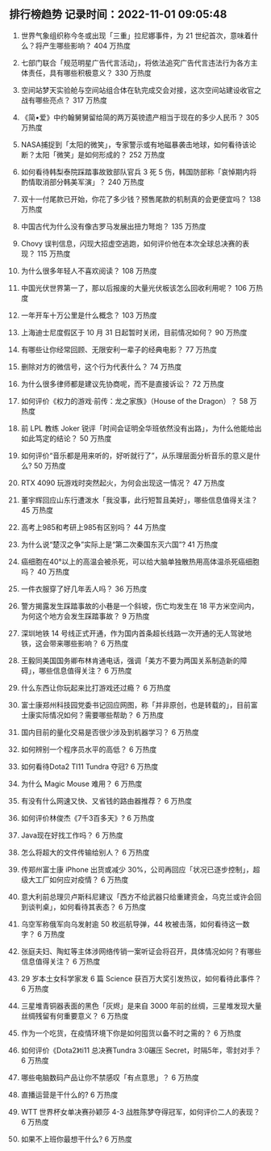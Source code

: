 
## 排行榜趋势 记录时间：2022-11-01 09:05:48
  
  1. 世界气象组织称今冬或出现「三重」拉尼娜事件，为 21 世纪首次，意味着什么？将产生哪些影响？ 404 万热度
    
  2. 七部门联合「规范明星广告代言活动」，将依法追究广告代言违法行为各方主体责任，具有哪些积极意义？ 330 万热度
    
  3. 空间站梦天实验舱与空间站组合体在轨完成交会对接，这次空间站建设收官之战有哪些亮点？ 317 万热度
    
  4. 《简•爱》中约翰舅舅留给简的两万英镑遗产相当于现在的多少人民币？ 305 万热度
    
  5. NASA捕捉到「太阳的微笑」，专家警示或有地磁暴袭击地球，如何看待该论断？太阳「微笑」是如何形成的？ 252 万热度
    
  6. 如何看待韩梨泰院踩踏事故致部队官兵 3 死 5 伤，韩国防部称「哀悼期内将酌情取消部分韩美军演」？ 240 万热度
    
  7. 双十一付尾款已开始，你花了多少钱？预售尾款的机制真的会更便宜吗？ 138 万热度
    
  8. 中国古代为什么没有像古罗马发展出扭力弩炮？ 135 万热度
    
  9. Chovy 误判信息，闪现大招虚空逃跑，如何评价他在本次全球总决赛的表现？ 115 万热度
    
  10. 为什么很多年轻人不喜欢阅读？ 108 万热度
    
  11. 中国光伏世界第一了，那以后报废的大量光伏板该怎么回收利用呢？ 106 万热度
    
  12. 一年开车十万公里是什么概念？ 103 万热度
    
  13. 上海迪士尼度假区于 10 月 31 日起暂时关闭，目前情况如何？ 90 万热度
    
  14. 有哪些让你经常回顾、无限安利一辈子的经典电影？ 77 万热度
    
  15. 删除对方的微信号，这个行为代表什么？ 74 万热度
    
  16. 为什么很多律师都是建议先协商呢，而不是直接诉讼？ 72 万热度
    
  17. 如何评价《权力的游戏·前传：龙之家族》（House of the Dragon）？ 58 万热度
    
  18. 前 LPL 教练 Joker 锐评「时间会证明全华班依然没有出路」，为什么他能给出如此笃定的结论？ 50 万热度
    
  19. 如何评价“音乐都是用来听的，好听就行了”，从乐理层面分析音乐的意义是什么? 50 万热度
    
  20. RTX 4090 玩游戏时突然起火，为何会出现这一情况？ 47 万热度
    
  21. 董宇辉回应山东行遭泼水「我没事，此行短暂且美好」，哪些信息值得关注？ 45 万热度
    
  22. 高考上985和考研上985有区别吗？ 44 万热度
    
  23. 为什么说“楚汉之争”实际上是“第二次秦国东灭六国”? 41 万热度
    
  24. 癌细胞在40°以上的高温会被杀死，可以给大脑单独散热用高体温杀死癌细胞吗？ 40 万热度
    
  25. 一件衣服穿了好几年丢人吗？ 36 万热度
    
  26. 警方揭露发生踩踏事故的小巷是一个斜坡，伤亡均发生在 18 平方米空间内，为何这个地方会发生踩踏事故？ 9 万热度
    
  27. 深圳地铁 14 号线正式开通，作为国内首条超长线路一次开通的无人驾驶地铁，这会带来哪些影响？ 6 万热度
    
  28. 王毅同美国国务卿布林肯通电话，强调「美方不要为两国关系制造新的障碍」，哪些信息值得关注？ 6 万热度
    
  29. 什么东西让你玩起来比打游戏还过瘾？ 6 万热度
    
  30. 富士康郑州科技园党委书记回应网图，称「并非原创，也是转载的」，目前富士康实际情况如何？需要哪些帮助？ 6 万热度
    
  31. 国内目前的量化交易是否很少涉及到机器学习？ 6 万热度
    
  32. 如何辨别一个程序员水平的高低？ 6 万热度
    
  33. 如何看待Dota2 TI11 Tundra 夺冠? 6 万热度
    
  34. 为什么 Magic Mouse 难用？ 6 万热度
    
  35. 有没有什么网速又快、又省钱的路由器推荐？ 6 万热度
    
  36. 如何评价林俊杰《7千3百多天》? 6 万热度
    
  37. Java现在好找工作吗？ 6 万热度
    
  38. 怎么将超大的文件传输给别人？ 6 万热度
    
  39. 传郑州富士康 iPhone 出货或减少 30%，公司再回应「状况已逐步控制」，超级大工厂如何应对疫情？ 6 万热度
    
  40. 意大利前总理贝卢斯科尼建议「西方不给武器只给重建资金，乌克兰或许会回到谈判桌」，如何看待其表态？ 6 万热度
    
  41. 乌空军称俄军向乌发射逾 50 枚巡航导弹，44 枚被击落，如何看待这一数字？ 6 万热度
    
  42. 张庭夫妇、陶虹等主体涉网络传销一案听证会将召开，具体情况如何？有哪些信息值得关注？ 6 万热度
    
  43. 29 岁本土女科学家发 6 篇 Science 获百万大奖引发热议，如何看待此事件？ 6 万热度
    
  44. 三星堆青铜器表面的黑色「灰烬」是来自 3000 年前的丝绸，三星堆发现大量丝绸残留有何重要意义？ 6 万热度
    
  45. 作为一个吃货，在疫情环境下你是如何囤货以备不时之需的？ 6 万热度
    
  46. 如何评价《Dota2》ti11 总决赛Tundra  3:0碾压 Secret，时隔5年，零封对手？ 6 万热度
    
  47. 哪些电脑数码产品让你不禁感叹「有点意思」？ 6 万热度
    
  48. 直播运营是干什么的? 6 万热度
    
  49. WTT 世界杯女单决赛孙颖莎 4-3 战胜陈梦夺得冠军，如何评价二人的表现？ 6 万热度
    
  50. 如果不上班你最想干什么? 6 万热度
    